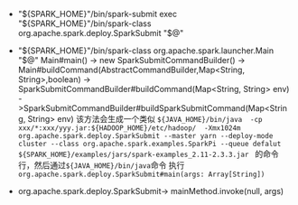 


- "${SPARK_HOME}"/bin/spark-submit
    exec "${SPARK_HOME}"/bin/spark-class org.apache.spark.deploy.SparkSubmit "$@"

- "${SPARK_HOME}"/bin/spark-class  
    org.apache.spark.launcher.Main "$@"
        Main#main() 
            -> new SparkSubmitCommandBuilder() 
            -> Main#buildCommand(AbstractCommandBuilder,Map<String, String>,boolean)
                -> SparkSubmitCommandBuilder#buildCommand(Map<String, String> env)
                    ->SparkSubmitCommandBuilder#buildSparkSubmitCommand(Map<String, String> env) 该方法会生成一个类似
                    ```${JAVA_HOME}/bin/java  -cp xxx/*:xxx/yyy.jar:${HADOOP_HOME}/etc/hadoop/  -Xmx1024m org.apache.spark.deploy.SparkSubmit --master yarn --deploy-mode cluster --class org.apache.spark.examples.SparkPi --queue defalut ${SPARK_HOME}/examples/jars/spark-examples_2.11-2.3.3.jar ```
                    的命令行，然后通过```${JAVA_HOME}/bin/java```命令 执行```org.apache.spark.deploy.SparkSubmit#main(args: Array[String])```

- org.apache.spark.deploy.SparkSubmit-> mainMethod.invoke(null, args)
